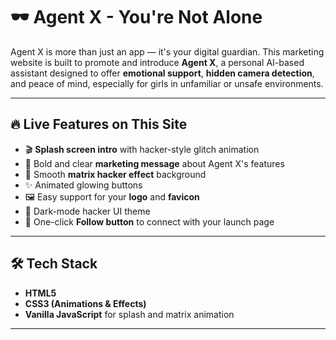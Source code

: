 # 🕶️ Agent X - You're Not Alone

Agent X is more than just an app — it's your digital guardian. This marketing website is built to promote and introduce **Agent X**, a personal AI-based assistant designed to offer **emotional support**, **hidden camera detection**, and peace of mind, especially for girls in unfamiliar or unsafe environments.

---

## 🔥 Live Features on This Site

- 🎬 **Splash screen intro** with hacker-style glitch animation
- 🧠 Bold and clear **marketing message** about Agent X's features
- 🧵 Smooth **matrix hacker effect** background
- ✨ Animated glowing buttons
- 🖼️ Easy support for your **logo** and **favicon**
- 🖤 Dark-mode hacker UI theme
- 🚀 One-click **Follow button** to connect with your launch page

---

## 🛠️ Tech Stack

- **HTML5**
- **CSS3 (Animations & Effects)**
- **Vanilla JavaScript** for splash and matrix animation

---
